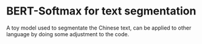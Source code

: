 # BERT-Softmax for text segmentation
A toy model used to segmentate the Chinese text, can be applied to other language by doing some adjustment to the code.

